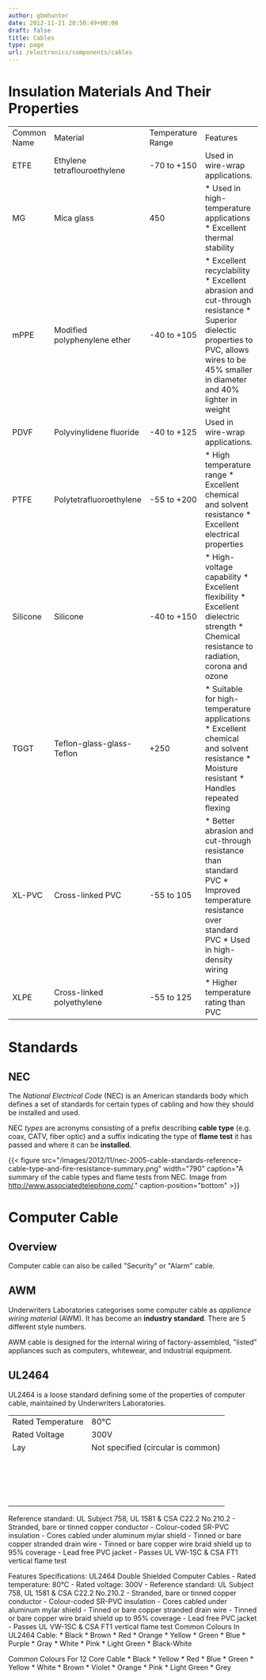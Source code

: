 ```yaml
---
author: gbmhunter
date: 2012-11-21 20:50:49+00:00
draft: false
title: Cables
type: page
url: /electronics/components/cables
---
```


# Insulation Materials And Their Properties

<table border="0" ><tbody ><tr >
<td >Common Name
</td>
<td >Material
</td>
<td >Temperature Range
</td>
<td >Features
</td></tr><tr >
<td >ETFE
</td>
<td >Ethylene tetraflouroethylene
</td>
<td >-70 to +150
</td>
<td >Used in wire-wrap applications.
</td></tr><tr >
<td >MG
</td>
<td >Mica glass
</td>
<td >450
</td>
<td >  * Used in high-temperature applications  * Excellent thermal stability
</td></tr><tr >
<td >mPPE
</td>
<td >Modified polyphenylene ether
</td>
<td >-40 to +105
</td>
<td >  * Excellent recyclability  * Excellent abrasion and cut-through resistance  * Superior dielectic properties to PVC, allows wires to be 45% smaller in diameter and 40% lighter in weight
</td></tr><tr >
<td >PDVF
</td>
<td >Polyvinylidene fluoride
</td>
<td >-40 to +125
</td>
<td >Used in wire-wrap applications.
</td></tr><tr >
<td >PTFE
</td>
<td >Polytetrafluoroethylene
</td>
<td >-55 to +200
</td>
<td >  * High temperature range  * Excellent chemical and solvent resistance  * Excellent electrical properties
</td></tr><tr >
<td >Silicone
</td>
<td >Silicone
</td>
<td >-40 to +150
</td>
<td >  * High-voltage capability  * Excellent flexibility  * Excellent dielectric strength  * Chemical resistance to radiation, corona and ozone
</td></tr><tr >
<td >TGGT
</td>
<td >Teflon-glass-glass-Teflon
</td>
<td >+250
</td>
<td >  * Suitable for high-temperature applications  * Excellent chemical and solvent resistance  * Moisture resistant  * Handles repeated flexing
</td></tr><tr >
<td >XL-PVC
</td>
<td >Cross-linked PVC
</td>
<td >-55 to 105
</td>
<td >  * Better abrasion and cut-through resistance than standard PVC  * Improved temperature resistance over standard PVC  * Used in high-density wiring
</td></tr><tr >
<td >XLPE
</td>
<td >Cross-linked polyethylene
</td>
<td >-55 to 125
</td>
<td >  * Higher temperature rating than PVC
</td></tr></tbody></table>

# Standards

## NEC

The _National Electrical Code_ (NEC) is an American standards body which defines a set of standards for certain types of cabling and how they should be installed and used.

NEC _types_ are acronyms consisting of a prefix describing **cable type** (e.g. coax, CATV, fiber optic) and a suffix indicating the type of **flame test** it has passed and where it can be **installed**.

{{< figure src="/images/2012/11/nec-2005-cable-standards-reference-cable-type-and-fire-resistance-summary.png" width="790" caption="A summary of the cable types and flame tests from NEC. Image from http://www.associatedtelephone.com/." caption-position="bottom" >}}

# Computer Cable

## Overview

Computer cable can also be called "Security" or "Alarm" cable.

## AWM

Underwriters Laboratories categorises some computer cable as _appliance wiring material_ (AWM). It has become an **industry standard**. There are 5 different style numbers.

AWM cable is designed for the internal wiring of factory-assembled, "listed" appliances such as computers, whitewear, and industrial equipment.

## UL2464

UL2464 is a loose standard defining some of the properties of computer cable, maintained by Underwriters Laboratories.

<table ><tbody ><tr >
<td >Rated Temperature
</td>
<td >80°C
</td></tr><tr >
<td >Rated Voltage
</td>
<td >300V
</td></tr><tr >
<td >Lay
</td>
<td >Not specified (circular is common)
</td></tr><tr >
<td > 
</td>
<td > 
</td></tr><tr >
<td > 
</td>
<td > 
</td></tr><tr >
<td > 
</td>
<td > 
</td></tr><tr >
<td > 
</td>
<td > 
</td></tr></tbody></table>

Reference standard: UL Subject 758, UL 1581 & CSA C22.2 No.210.2 - Stranded, bare or tinned copper conductor - Colour-coded SR-PVC insulation - Cores cabled under aluminum mylar shield - Tinned or bare copper stranded drain wire - Tinned or bare copper wire braid shield up to 95% coverage - Lead free PVC jacket - Passes UL VW-1SC & CSA FT1 vertical flame test

Features Specifications: UL2464 Double Shielded Computer Cables - Rated temperature: 80°C - Rated voltage: 300V - Reference standard: UL Subject 758, UL 1581 & CSA C22.2 No.210.2 - Stranded, bare or tinned copper conductor - Colour-coded SR-PVC insulation - Cores cabled under aluminum mylar shield - Tinned or bare copper stranded drain wire - Tinned or bare copper wire braid shield up to 95% coverage - Lead free PVC jacket - Passes UL VW-1SC & CSA FT1 vertical flame test Common Colours In UL2464 Cable:  * Black  * Brown  * Red  * Orange  * Yellow  * Green  * Blue  * Purple  * Gray  * White  * Pink  * Light Green  * Black-White

Common Colours For 12 Core Cable  * Black  * Yellow  * Red  * Blue  * Green  * Yellow  * White  * Brown  * Violet  * Orange  * Pink  * Light Green  * Grey
